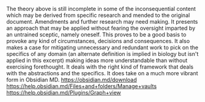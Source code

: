 The theory above is still incomplete in some of the inconsequential content which may be derived from specific research and mended to the original document. Amendments and further research may need making.
It presents an approach that may be applied without fearing the oversight imparted by an untrained sceptic, namely oneself.
This proves to be a good basis to provoke any kind of circumstances, decisions and consequences.
It also makes a case for mitigating unnecessary and redundant work to pick on the specifics of any domain (an alternate definition is implied in biology but isn't applied in this excerpt) making ideas more understandable than without exercising forethought. It deals with the right kind of framework that deals with the abstractions and the specifics.
It does take on a much more vibrant form in Obsidian MD.
https://obsidian.md/download
https://help.obsidian.md/Files+and+folders/Manage+vaults
https://help.obsidian.md/Plugins/Graph+view

